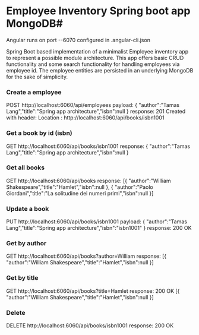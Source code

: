 # Employee Inventory Spring boot app MongoDB#

Angular runs on port --6070 configured in .angular-cli.json

Spring Boot based implementation of a minimalist Employee inventory app to represent a possible module architecture.
This app offers basic CRUD functionality and some search functionality for handling employees via employee id.
The employee entities are persisted in an underlying MongoDB for the sake of simplicity.

### Create a employee
POST http://localhost:6060/api/employees
payload:
{ "author":"Tamas Lang","title":"Spring app architecture","isbn":null }
response:
201 Created with header: Location : http://localhost:6060/api/books/isbn1001

### Get a book by id (isbn)
GET http://localhost:6060/api/books/isbn1001
response:
{ "author":"Tamas Lang","title":"Spring app architecture","isbn":null }

### Get all books
GET http://localhost:6060/api/books
response:
[{ "author":"William Shakespeare","title":"Hamlet","isbn":null },
 { "author":"Paolo Giordani","title":"La solitudine dei numeri primi","isbn":null }]

### Update a book
PUT http://localhost:6060/api/books/isbn1001
payload:
{ "author":"Tamas Lang","title":"Spring app architecture","isbn":"isbn1001" }
response:
200 OK

### Get by author
GET http://localhost:6060/api/books?author=William
response:
[{ "author":"William Shakespeare","title":"Hamlet","isbn":null }]

### Get by title
GET http://localhost:6060/api/books?title=Hamlet
response:
200 OK
[{ "author":"William Shakespeare","title":"Hamlet","isbn":null }]

### Delete
DELETE http://localhost:6060/api/books/isbn1001
response:
200 OK
